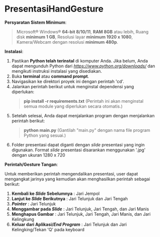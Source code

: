 # PresentasiHandGesture

**Persyaratan Sistem Minimum**:
>Microsoft® Windows® **64-bit 8/10/11**,
>**RAM 8GB** atau lebih,
>Ruang disk **minimum 1 GB**,
>Resolusi layar **minimum 1920 x 1080**,
>Kamera/Webcam dengan resolusi **minimum 480p**.

**Instalasi**:
1. Pastikan **Python telah terinstal** di komputer Anda. Jika belum, Anda dapat mengunduh Python dari _https://www.python.org/downloads/_ dan mengikuti instruksi instalasi yang disediakan.
2. Buka **terminal** atau **command prompt**.
3. Navigasikan ke direktori proyek ini dengan perintah 'cd'.
4. Jalankan perintah berikut untuk menginstal dependensi yang diperlukan:
   > **pip install -r requirements.txt**
   (Perintah ini akan menginstal semua module yang diperlukan secara otomatis.)
5. Setelah selesai, Anda dapat menjalankan program dengan menjalankan perintah berikut:
   > **python main.py**
   (Gantilah "main.py" dengan nama file program Python yang sesuai.)
6. Folder presentasi dapat diganti dengan _slide_ presentasi yang ingin digunakan. Format _slide_ presentasi disarankan menggunakan '.jpg' dengan ukuran 1280 x 720

**Perintah/Gesture Tangan**:

Untuk memberikan perintah mengendalikan presentasi, user dapat mengangkat jarinya yang kemudian akan menghasilkan perintah sebagai berikut:
1. **Kembali ke _Slide_ Sebelumnya** : Jari Jempol
2. **Lanjut ke _Slide_ Berikutnya** : Jari Telunjuk dan Jari Tengah
3. **_Pointer_** : Jari Telunjuk
4. **Menggambar pada _Slide_** : Jari Telunjuk, Jari Tengah, dan Jari Manis
5. **Menghapus Gambar** : Jari Telunjuk, Jari Tengah, Jari Manis, dan Jari Kelingkung
6. **Keluar dari Aplikasi/_End Program_** : Jari Telunjuk dan Jari Kelingking/Tekan 'Q' pada keyboard
